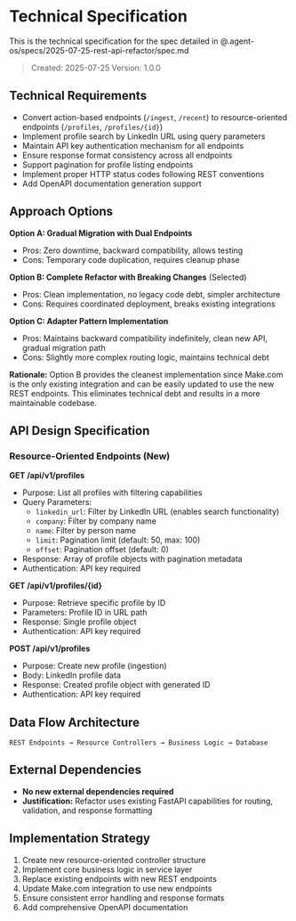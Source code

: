 # Technical Specification

This is the technical specification for the spec detailed in @.agent-os/specs/2025-07-25-rest-api-refactor/spec.md

> Created: 2025-07-25
> Version: 1.0.0

## Technical Requirements

- Convert action-based endpoints (`/ingest`, `/recent`) to resource-oriented endpoints (`/profiles`, `/profiles/{id}`)
- Implement profile search by LinkedIn URL using query parameters
- Maintain API key authentication mechanism for all endpoints
- Ensure response format consistency across all endpoints
- Support pagination for profile listing endpoints
- Implement proper HTTP status codes following REST conventions
- Add OpenAPI documentation generation support

## Approach Options

**Option A: Gradual Migration with Dual Endpoints**
- Pros: Zero downtime, backward compatibility, allows testing
- Cons: Temporary code duplication, requires cleanup phase

**Option B: Complete Refactor with Breaking Changes** (Selected)
- Pros: Clean implementation, no legacy code debt, simpler architecture
- Cons: Requires coordinated deployment, breaks existing integrations

**Option C: Adapter Pattern Implementation**
- Pros: Maintains backward compatibility indefinitely, clean new API, gradual migration path
- Cons: Slightly more complex routing logic, maintains technical debt

**Rationale:** Option B provides the cleanest implementation since Make.com is the only existing integration and can be easily updated to use the new REST endpoints. This eliminates technical debt and results in a more maintainable codebase.

## API Design Specification

### Resource-Oriented Endpoints (New)

**GET /api/v1/profiles**
- Purpose: List all profiles with filtering capabilities
- Query Parameters: 
  - `linkedin_url`: Filter by LinkedIn URL (enables search functionality)
  - `company`: Filter by company name
  - `name`: Filter by person name
  - `limit`: Pagination limit (default: 50, max: 100)
  - `offset`: Pagination offset (default: 0)
- Response: Array of profile objects with pagination metadata
- Authentication: API key required

**GET /api/v1/profiles/{id}**
- Purpose: Retrieve specific profile by ID
- Parameters: Profile ID in URL path
- Response: Single profile object
- Authentication: API key required

**POST /api/v1/profiles**
- Purpose: Create new profile (ingestion)
- Body: LinkedIn profile data
- Response: Created profile object with generated ID
- Authentication: API key required

## Data Flow Architecture

```
REST Endpoints → Resource Controllers → Business Logic → Database
```

## External Dependencies

- **No new external dependencies required**
- **Justification:** Refactor uses existing FastAPI capabilities for routing, validation, and response formatting

## Implementation Strategy

1. Create new resource-oriented controller structure
2. Implement core business logic in service layer
3. Replace existing endpoints with new REST endpoints
4. Update Make.com integration to use new endpoints
5. Ensure consistent error handling and response formats
6. Add comprehensive OpenAPI documentation
